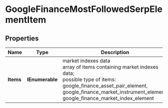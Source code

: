 # GoogleFinanceMostFollowedSerpElementItem


## Properties

| Name | Type | Description | Notes |
|------------ | ------------- | ------------- | -------------|
**Items** | **IEnumerable<GoogleFinanceAssetPairElement>** | market indexes data<br>array of items containing market indexes data;<br>possible type of items: google_finance_asset_pair_element, google_finance_market_instrument_element, google_finance_market_index_element |[optional]|